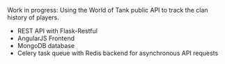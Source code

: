 Work in progress: Using the World of Tank public API to track the clan history of players.

* REST API with Flask-Restful
* AngularJS Frontend
* MongoDB database
* Celery task queue with Redis backend for asynchronous API requests